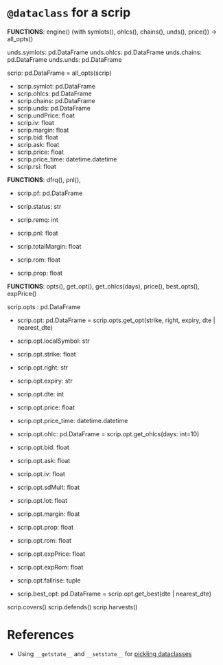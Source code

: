 # `@dataclass` for a scrip

**FUNCTIONS**: engine() (with symlots(), ohlcs(), chains(), unds(), price()) -> all_opts()

unds.symlots: pd.DataFrame
unds.ohlcs: pd.DataFrame
unds.chains: pd.DataFrame
unds.unds: pd.DataFrame

scrip: pd.DataFrame = all_opts(scrip)

  - scrip.symlot: pd.DataFrame
  - scrip.ohlcs: pd.DataFrame
  - scrip.chains: pd.DataFrame
  - scrip.unds: pd.DataFrame
  - scrip.undPrice: float
  - scrip.iv: float
  - scrip.margin: float
  - scrip.bid: float
  - scrip.ask: float
  - scrip.price: float
  - scrip.price_time: datetime.datetime
  - scrip.rsi: float

**FUNCTIONS**: dfrq(), pnl(), 

  - scrip.pf: pd.DataFrame

  - scrip.status: str
  - scrip.remq: int
  - scrip.pnl: float
  - scrip.totalMargin: float
  - scrip.rom: float
  - scrip.prop: float

**FUNCTIONS**: opts(), get_opt(), get_ohlcs(days), price(), best_opts(), expPrice()

scrip.opts : pd.DataFrame

  - scrip.opt: pd.DataFrame = scrip.opts.get_opt(strike, right, expiry, dte | nearest_dte)
  - scrip.opt.localSymbol: str
  - scrip.opt.strike: float
  - scrip.opt.right: str
  - scrip.opt.expiry: str
  - scrip.opt.dte: int
  - scrip.opt.price: float
  - scrip.opt.price_time: datetime.datetime
  - scrip.opt.ohlc: pd.DataFrame = scrip.opt.get_ohlcs(days: int=10)
  - scrip.opt.bid: float
  - scrip.opt.ask: float
  - scrip.opt.iv: float
  - scrip.opt.sdMult: float
  - scrip.opt.lot: float
  - scrip.opt.margin: float
  - scrip.opt.prop: float
  - scrip.opt.rom: float
  - scrip.opt.expPrice: float
  - scrip.opt.expRom: float
  - scrip.opt.fallrise: tuple
  
  - scrip.best_opt: pd.DataFrame = scrip.opt.get_best(dte | nearest_dte)


 
scrip.covers()
scrip.defends()
scrip.harvests()

# References
* Using `__getstate__` and `__setstate__` for [pickling dataclasses](https://stackoverflow.com/a/41754104/7978112)